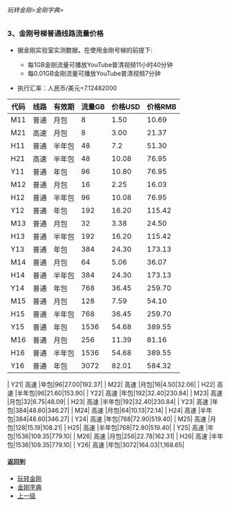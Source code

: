 ###### 玩转金刚>金刚字典>
### 3、金刚号梯普通线路流量价格

- 据金刚实验室实测数据，在使用金刚号梯的前提下:
  - 每1GB金刚流量可播放YouTube普清视频11小时40分钟
  - 每0.01GB金刚流量可播放YouTube普清视频7分钟

- 执行汇率：人民币/美元=7.12482000

|代码|线路|有效期|流量GB|价格USD|价格RMB|
|---|----| ------| ------| ------|------| 
|M11|普通 |月包    |8|1.50|10.69|
|M21|高速 |月包    |8|3.00|21.37| 
|H11|普通 |半年包  |48|7.2|51.30| 
|H21|高速 |半年包  |48|10.08|76.95|
|Y11|普通 |年包    |96|10.80|76.95| 
|M12|普通 |月包    |16|2.25|16.03|
|H12|普通 |半年包  |96|10.08|76.95|
|Y12|普通 |年包    |192|16.20|115.42|
|M13|普通 |月包    |32|3.38|24.50|
|H13|普通 |半年包  |192|16.20|115.42|
|Y13|普通 |年包    |384|24.30|173.13|
|M14|普通 |月包    |64|5.06|36.07|
|H14|普通 |半年包  |384|24.30|173.13|
|Y14|普通 |年包   |768|36.45|259.70|
|M15|普通 |月包   |128|7.59|54.10|
|H15|普通 |半年包 |768|36.45|259.70|
|Y15|普通 |年包   |1536|54.68|389.55|
|M16|普通 |月包   |256|11.39|81.16|
|H16|普通 |半年包 |1536|54.68|389.55|
|Y16|普通 |年包   |3072|82.01|584.32|

| Y21| 高速 |年包|96|27.00|192.37|
| M22| 高速 |月包|16|4.50|32.06|
| H22| 高速 |半年包|96|21.60|153.90|
| Y22| 高速 |年包|192|32.40|230.84|
| M23| 高速 |月包|32|6.75|48.09|
| H23| 高速 |半年包|192|32.40|230.84|
| Y23| 高速 |年包|384|48.60|346.27|
| M24| 高速 |月包|64|10.13|72.14|
| H24| 高速 |半年包|384|48.60|346.27|
| Y24| 高速 |年包|768|72.90|519.40|
| M25| 高速 |月包|128|15.19|108.21|
| H25| 高速 |半年包|768|72.90|519.40|
| Y25| 高速 |年包|1536|109.35|779.10|
| M26| 高速 |月包|256|22.78|162.31|
| H26| 高速 |半年包|1536|109.35|779.10|
| Y26| 高速 |年包|3072|164.03|1,168.65|



#### 返回到
- [玩转金刚](https://github.com/a2zitpro/web/blob/master/LadderFree/A.md)
- [金刚字典](https://github.com/a2zitpro/web/blob/master/LadderFree/kkDictionary/KKDictionary.md)
- [上一级](https://github.com/a2zitpro/web/blob/master/LadderFree/kkDictionary/Price/KKDTPrice.md)



